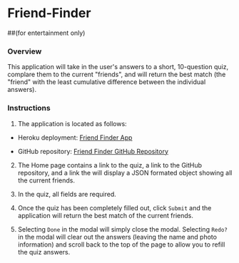 # Friend-Finder
##(for entertainment only)

### Overview

This application will take in the user's answers to a short, 10-question quiz, complare them to the current "friends", and will return the best match (the "friend" with the least cumulative difference between the individual answers).

### Instructions

1. The application is located as follows:

* Heroku deployment: [Friend Finder App](https://finding-friends-ftw.herokuapp.com/)

* GitHub repository: [Friend Finder GitHub Repository](https://github.com/bpzimmerman/Friend-Finder)

2. The Home page contains a link to the quiz, a link to the GitHub repository, and a link the will display a JSON formated object showing all the current friends.

3. In the quiz, all fields are required.

4. Once the quiz has been completely filled out, click `Submit` and the application will return the best match of the current friends.

5. Selecting `Done` in the modal will simply close the modal. Selecting `Redo?` in the modal will clear out the answers (leaving the name and photo information) and scroll back to the top of the page to allow you to refill the quiz answers.